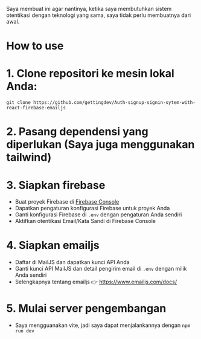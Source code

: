 Saya membuat ini agar nantinya, ketika saya membutuhkan sistem otentikasi dengan teknologi yang sama, saya tidak perlu membuatnya dari awal.

# How to use
# 1. Clone repositori ke mesin lokal Anda:
`git clone https://github.com/gettingdev/Auth-signup-signin-sytem-with-react-firebase-emailjs`

# 2. Pasang dependensi yang diperlukan (Saya juga menggunakan tailwind)
   
# 3. Siapkan firebase
- Buat proyek Firebase di [Firebase Console](https://console.firebase.google.com/)
- Dapatkan pengaturan konfigurasi Firebase untuk proyek Anda
- Ganti konfigurasi Firebase di `.env` dengan pengaturan Anda sendiri
- Aktifkan otentikasi Email/Kata Sandi di Firebase Console

# 4. Siapkan emailjs
- Daftar di MailJS dan dapatkan kunci API Anda
- Ganti kunci API MailJS dan detail pengirim email di `.env` dengan milik Anda sendiri
- Selengkapnya tentang emailjs 👉 https://www.emailjs.com/docs/

# 5. Mulai server pengembangan
- Saya mengguanakan vite, jadi saya dapat menjalankannya dengan `npm run dev`

